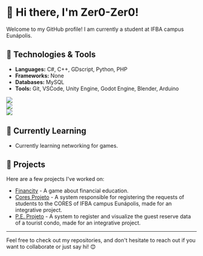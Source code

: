 <h1>👋 Hi there, I'm <strong>Zer0-Zer0</strong>!</h1>
<p>Welcome to my GitHub profile! I am currently a student at IFBA campus Eunápolis.</p>

<h2>🔧 Technologies & Tools</h2>
<ul>
    <li><strong>Languages:</strong> C#, C++, GDscript, Python, PHP</li>
    <li><strong>Frameworks:</strong> None</li>
    <li><strong>Databases:</strong> MySQL</li>
    <li><strong>Tools:</strong> Git, VSCode, Unity Engine, Godot Engine, Blender, Arduino</li>
</ul>
<div>
    <img src="https://github-readme-stats.vercel.app/api?username=Zer0-Zer0&show_icons=true" /><br>
    <img src="https://github-readme-stats.vercel.app/api/top-langs/?username=Zer0-Zer0&layout=donut-vertical&show_icons=true&bg_color=00000000" /><br>
    <img src="https://github-readme-stats.vercel.app/api/wakatime?username=Zer0-Zer0" />
</div>

<h2>🌱 Currently Learning</h2>
<ul>
<li>Currently learning networking for games.</li>
</ul>

<h2>💼 Projects</h2>
<p>Here are a few projects I've worked on:</p>
<ul>
    <li><a href="https://github.com/Zer0-Zer0/financity">Financity</a> - A game about financial education.</li>
    <li><a href="https://github.com/Luizio28/coresprojeto">Cores Projeto</a> - A system responsible for registering the requests of students to the CORES of IFBA campus Eunápolis, made for an integrative project.</li>
    <li><a href="https://github.com/IanMRS/Pi-Lecinha">P.E. Projeto</a> - A system to register and visualize the guest reserve data of a tourist condo, made for an integrative project.</li>
</ul>
<hr>

<p>Feel free to check out my repositories, and don't hesitate to reach out if you want to collaborate or just say hi! 😊</p>

